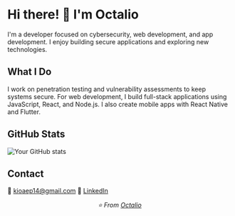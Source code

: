# Hi there! 👋 I'm Octalio

I'm a developer focused on cybersecurity, web development, and app development. I enjoy building secure applications and exploring new technologies.

## What I Do

I work on penetration testing and vulnerability assessments to keep systems secure. For web development, I build full-stack applications using JavaScript, React, and Node.js. I also create mobile apps with React Native and Flutter.

## GitHub Stats

![Your GitHub stats](https://github-readme-stats.vercel.app/api?username=YOUR_USERNAME&show_icons=true&theme=dark)

## Contact

📧 kioaep14@gmail.com
💼 [LinkedIn](https://linkedin.com/in/oct4)

<div align="center">
  <i>⭐ From <a href="https://github.com/xctalio">Octalio</a></i>
</div>
